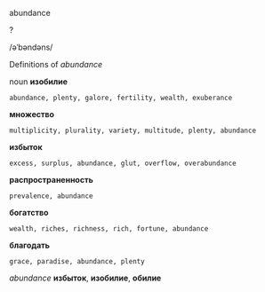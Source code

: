 abundance

?

/əˈbəndəns/

Definitions of _abundance_

noun
**изобилие**

    abundance, plenty, galore, fertility, wealth, exuberance
**множество**

    multiplicity, plurality, variety, multitude, plenty, abundance
**избыток**

    excess, surplus, abundance, glut, overflow, overabundance
**распространенность**

    prevalence, abundance
**богатство**

    wealth, riches, richness, rich, fortune, abundance
**благодать**

    grace, paradise, abundance, plenty

_abundance_
**избыток**, **изобилие**, **обилие**